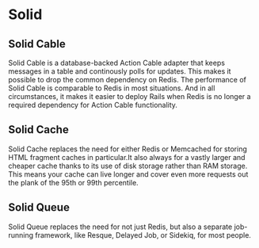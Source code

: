 # Solid

## Solid Cable

Solid Cable is a database-backed Action Cable adapter that keeps messages in a table and continously polls for updates. This makes it possible to drop the common dependency on Redis. The performance of Solid Cable is comparable to Redis in most situations. And in all circumstances, it makes it easier to deploy Rails when Redis is no longer a required dependency for Action Cable functionality.

## Solid Cache

Solid Cache replaces the need for either Redis or Memcached for storing HTML fragment caches in particular.It also always for a vastly larger and cheaper cache thanks to its use of disk storage rather than RAM storage. This means your cache can live longer and cover even more requests out the plank of the 95th or 99th percentile.

## Solid Queue

Solid Queue replaces the need for not just Redis, but also a separate job-running framework, like Resque, Delayed Job, or Sidekiq, for most people.